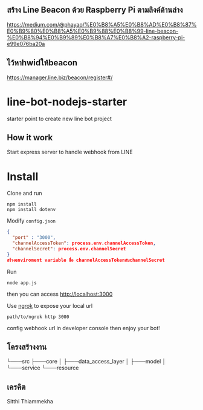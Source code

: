 ## สร้าง Line Beacon ด้วย Raspberry Pi ตามลิงค์ด้านล่าง
https://medium.com/@phayao/%E0%B8%A5%E0%B8%AD%E0%B8%87%E0%B9%80%E0%B8%A5%E0%B9%88%E0%B8%99-line-beacon-%E0%B8%94%E0%B9%89%E0%B8%A7%E0%B8%A2-raspberry-pi-e99e076ba20a


## ไว้หาhwidให้beacon
https://manager.line.biz/beacon/register#/

# line-bot-nodejs-starter
starter point to create new line bot project

## How it work
Start express server to handle webhook from LINE

# Install
Clone and run
```
npm install
npm install dotenv
```
Modify `config.json`
```json
{
  "port" : "3000",
  "channelAccessToken": process.env.channelAccessToken,
  "channelSecret": process.env.channelSecret
}
สร้างenviroment variable ชื่อ channelAccessTokenกับchannelSecret
```
Run
```
node app.js
```
then you can access [http://localhost:3000](http://localhost:3000)

Use [ngrok](https://ngrok.com/) to expose your local url
```
path/to/ngrok http 3000
``` 

config webhook url in developer console then enjoy your bot!


## โครงสร้างงาน
└───src
    ├───core
    │   ├───data_access_layer
    │   ├───model
    │   └───service
    └───resource
    
    
## เครคิต
Sitthi Thiammekha
